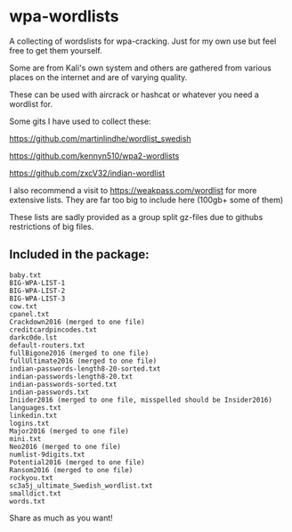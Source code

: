 # wpa-wordlists
A collecting of wordslists for wpa-cracking. Just for my own use but feel free to get them yourself.

Some are from Kali's own system and others are gathered from various places on the internet and are of varying quality.

These can be used with aircrack or hashcat or whatever you need a wordlist for.

Some gits I have used to collect these:

https://github.com/martinlindhe/wordlist_swedish

https://github.com/kennyn510/wpa2-wordlists

https://github.com/zxcV32/indian-wordlist

I also recommend a visit to https://weakpass.com/wordlist for more extensive lists. They are far too big to include here (100gb+ some of them)

These lists are sadly provided as a group split gz-files due to githubs restrictions of big files.

## Included in the package:
```
baby.txt
BIG-WPA-LIST-1
BIG-WPA-LIST-2
BIG-WPA-LIST-3
cow.txt
cpanel.txt
Crackdown2016 (merged to one file)
creditcardpincodes.txt
darkc0de.lst
default-routers.txt
fullBigone2016 (merged to one file)
fullUltimate2016 (merged to one file)
indian-passwords-length8-20-sorted.txt
indian-passwords-length8-20.txt
indian-passwords-sorted.txt
indian-passwords.txt
Iniider2016 (merged to one file, misspelled should be Insider2016)
languages.txt
linkedin.txt
logins.txt
Major2016 (merged to one file)
mini.txt
Neo2016 (merged to one file)
numlist-9digits.txt
Potential2016 (merged to one file)
Ransom2016 (merged to one file)
rockyou.txt
sc3a5j_ultimate_Swedish_wordlist.txt
smalldict.txt
words.txt
```

Share as much as you want!
